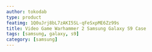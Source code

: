 ```yaml
---
author: tokodab
type: product
featimg: 1Q0uJrj8bL7zAKI5SL-qFeSxpME6Zz99s
title: Video Game Warhammer 2 Samsung Galaxy S9 Case
tags: [samsung, galaxy, s9]
category: [samsung]
---
```

